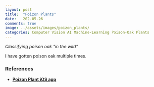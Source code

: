 ```yaml
---
layout: post
title:  "Poizon Plants"
date:   202-05-26
comments: true
image: ../assets/images/poizon_plants/
categories: Computer Vision AI Machine-Learning Poison-Oak Plants
---
```

*Classifying poison oak "in the wild"*


I have gotten poison oak multiple times. 


### References
* **[Poizon Plant iOS app](https://apps.apple.com/us/app/poizon-plant/id1475980295 "Link to iOS App")**